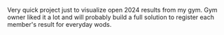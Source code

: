 Very quick project just to visualize open 2024 results from my gym. Gym owner liked it a lot and will probably build a full solution to register each member's result for everyday wods.
